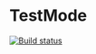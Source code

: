 # TestMode
[![Build status](https://ci.appveyor.com/api/projects/status/1lxedcrkacs4bnoa?svg=true)](https://ci.appveyor.com/project/BelyakovArkadiy/testmode)
